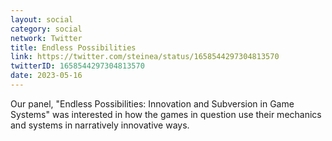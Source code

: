 ```yaml
---
layout: social
category: social
network: Twitter
title: Endless Possibilities
link: https://twitter.com/steinea/status/1658544297304813570
twitterID: 1658544297304813570
date: 2023-05-16
---
```


Our panel, "Endless Possibilities: Innovation and Subversion in Game Systems" was interested in how the games in question use their mechanics and systems in narratively innovative ways.
